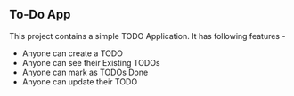 ## To-Do App

This project contains a simple TODO Application.
It has following features -

- Anyone can create a TODO
- Anyone can see their Existing TODOs
- Anyone can mark as TODOs Done
- Anyone can update their TODO
